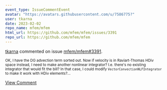 ```yaml
---
event_type: IssueCommentEvent
avatar: "https://avatars.githubusercontent.com/u/7586775?"
user: tkarna
date: 2023-02-02
repo_name: mfem/mfem
html_url: https://github.com/mfem/mfem/issues/3391
repo_url: https://github.com/mfem/mfem
---
```


<a href='https://github.com/tkarna' target='_blank'>tkarna</a> commented on issue <a href='https://github.com/mfem/mfem/issues/3391' target='_blank'>mfem/mfem#3391</a>.

<small>OK, I have the DG advection term sorted out. Now if velocity is in Raviart-Thomas HDiv space instead, I need to make another nonlinear integrator? I.e. there's no existing integrator that would fit the bill? In that case, I could modify `VectorConvectionNLFIntegrator` to make it work with HDiv elements?...</small>

<a href='https://github.com/mfem/mfem/issues/3391' target='_blank'>View Comment</a>